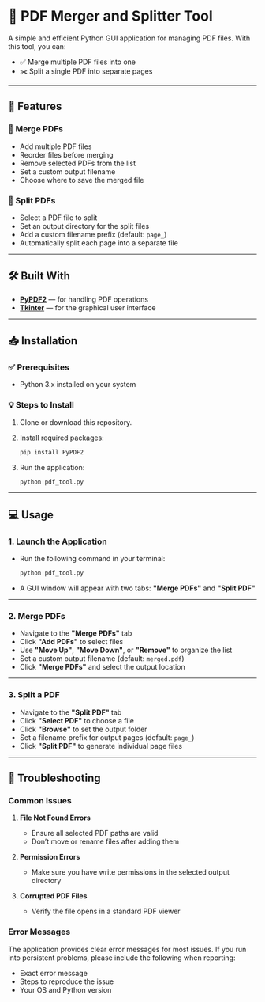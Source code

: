 # 📄 PDF Merger and Splitter Tool

A simple and efficient Python GUI application for managing PDF files.
With this tool, you can:

* ✅ Merge multiple PDF files into one
* ✂️ Split a single PDF into separate pages

---

## 🚀 Features

### 🔗 Merge PDFs

* Add multiple PDF files
* Reorder files before merging
* Remove selected PDFs from the list
* Set a custom output filename
* Choose where to save the merged file

### 📂 Split PDFs

* Select a PDF file to split
* Set an output directory for the split files
* Add a custom filename prefix (default: `page_`)
* Automatically split each page into a separate file

---

## 🛠️ Built With

* [**PyPDF2**](https://pypi.org/project/PyPDF2/) — for handling PDF operations
* [**Tkinter**](https://docs.python.org/3/library/tkinter.html) — for the graphical user interface

---

## 📥 Installation

### ✅ Prerequisites

* Python 3.x installed on your system

### 💡 Steps to Install

1. Clone or download this repository.
2. Install required packages:

   ```bash
   pip install PyPDF2
   ```
3. Run the application:

   ```bash
   python pdf_tool.py
   ```

---

## 💻 Usage

### 1. Launch the Application

* Run the following command in your terminal:

  ```bash
  python pdf_tool.py
  ```
* A GUI window will appear with two tabs: **"Merge PDFs"** and **"Split PDF"**

---

### 2. Merge PDFs

* Navigate to the **"Merge PDFs"** tab
* Click **"Add PDFs"** to select files
* Use **"Move Up"**, **"Move Down"**, or **"Remove"** to organize the list
* Set a custom output filename (default: `merged.pdf`)
* Click **"Merge PDFs"** and select the output location

---

### 3. Split a PDF

* Navigate to the **"Split PDF"** tab
* Click **"Select PDF"** to choose a file
* Click **"Browse"** to set the output folder
* Set a filename prefix for output pages (default: `page_`)
* Click **"Split PDF"** to generate individual page files

---

## 🧰 Troubleshooting

### Common Issues

1. **File Not Found Errors**

   * Ensure all selected PDF paths are valid
   * Don’t move or rename files after adding them

2. **Permission Errors**

   * Make sure you have write permissions in the selected output directory

3. **Corrupted PDF Files**

   * Verify the file opens in a standard PDF viewer

### Error Messages

The application provides clear error messages for most issues.
If you run into persistent problems, please include the following when reporting:

* Exact error message
* Steps to reproduce the issue
* Your OS and Python version
